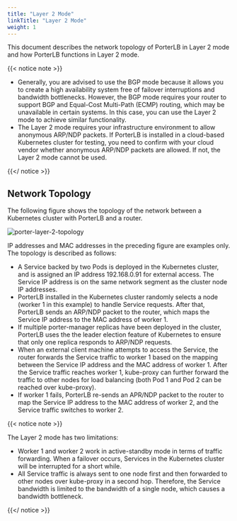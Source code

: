 ```yaml
---
title: "Layer 2 Mode"
linkTitle: "Layer 2 Mode"
weight: 1
---
```


This document describes the network topology of PorterLB in Layer 2 mode and how PorterLB functions in Layer 2 mode.

{{< notice note >}}

* Generally, you are advised to use the BGP mode because it allows you to create a high availability system free of failover interruptions and bandwidth bottlenecks. However, the BGP mode requires your router to support BGP and Equal-Cost Multi-Path (ECMP) routing, which may be unavailable in certain systems. In this case, you can use the Layer 2 mode to achieve similar functionality.
* The Layer 2 mode requires your infrastructure environment to allow anonymous ARP/NDP packets. If PorterLB is installed in a cloud-based Kubernetes cluster for testing, you need to confirm with your cloud vendor whether anonymous ARP/NDP packets are allowed. If not, the Layer 2 mode cannot be used.

{{</ notice >}}

## Network Topology

The following figure shows the topology of the network between a Kubernetes cluster with PorterLB and a router.

![porter-layer-2-topology](/images/en/docs/concepts/layer-2-mode/porter-layer-2-topology.jpg)

IP addresses and MAC addresses in the preceding figure are examples only. The topology is described as follows:

* A Service backed by two Pods is deployed in the Kubernetes cluster, and is assigned an IP address 192.168.0.91 for external access. The Service IP address is on the same network segment as the cluster node IP addresses.
* PorterLB installed in the Kubernetes cluster randomly selects a node (worker 1 in this example) to handle Service requests. After that, PorterLB sends an ARP/NDP packet to the router, which maps the Service IP address to the MAC address of worker 1.
* If multiple porter-manager replicas have been deployed in the cluster, PorterLB uses the the leader election feature of Kubernetes to ensure that only one replica responds to ARP/NDP requests. 
* When an external client machine attempts to access the Service, the router forwards the Service traffic to worker 1 based on the mapping between the Service IP address and the MAC address of worker 1. After the Service traffic reaches worker 1, kube-proxy can further forward the traffic to other nodes for load balancing (both Pod 1 and Pod 2 can be reached over kube-proxy).
* If worker 1 fails, PorterLB re-sends an APR/NDP packet to the router to map the Service IP address to the MAC address of worker 2, and the Service traffic switches to worker 2.

{{< notice note >}}

The Layer 2 mode has two limitations:

* Worker 1 and worker 2 work in active-standby mode in terms of traffic forwarding. When a failover occurs, Services in the Kubernetes cluster will be interrupted for a short while.
* All Service traffic is always sent to one node first and then forwarded to other nodes over kube-proxy in a second hop. Therefore, the Service bandwidth is limited to the bandwidth of a single node, which causes a bandwidth bottleneck.

{{</ notice >}}
